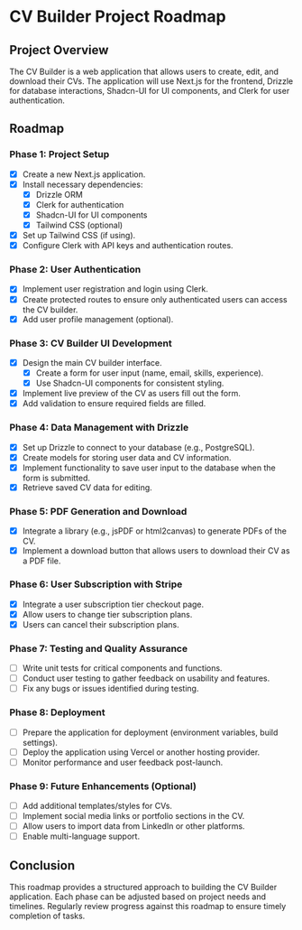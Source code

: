 # CV Builder Project Roadmap

## Project Overview

The CV Builder is a web application that allows users to create, edit, and download their CVs. The application will use Next.js for the frontend, Drizzle for database interactions, Shadcn-UI for UI components, and Clerk for user authentication.

## Roadmap

### Phase 1: Project Setup

- [x] Create a new Next.js application.
- [x] Install necessary dependencies:
  - [x] Drizzle ORM
  - [x] Clerk for authentication
  - [x] Shadcn-UI for UI components
  - [x] Tailwind CSS (optional)
- [x] Set up Tailwind CSS (if using).
- [x] Configure Clerk with API keys and authentication routes.

### Phase 2: User Authentication

- [x] Implement user registration and login using Clerk.
- [x] Create protected routes to ensure only authenticated users can access the CV builder.
- [x] Add user profile management (optional).

### Phase 3: CV Builder UI Development

- [x] Design the main CV builder interface.
  - [x] Create a form for user input (name, email, skills, experience).
  - [x] Use Shadcn-UI components for consistent styling.
- [x] Implement live preview of the CV as users fill out the form.
- [x] Add validation to ensure required fields are filled.

### Phase 4: Data Management with Drizzle

- [x] Set up Drizzle to connect to your database (e.g., PostgreSQL).
- [x] Create models for storing user data and CV information.
- [x] Implement functionality to save user input to the database when the form is submitted.
- [x] Retrieve saved CV data for editing.

### Phase 5: PDF Generation and Download

- [x] Integrate a library (e.g., jsPDF or html2canvas) to generate PDFs of the CV.
- [x] Implement a download button that allows users to download their CV as a PDF file.

### Phase 6: User Subscription with Stripe

- [x] Integrate a user subscription tier checkout page.
- [x] Allow users to change tier subscription plans.
- [x] Users can cancel their subscription plans.

### Phase 7: Testing and Quality Assurance

- [ ] Write unit tests for critical components and functions.
- [ ] Conduct user testing to gather feedback on usability and features.
- [ ] Fix any bugs or issues identified during testing.

### Phase 8: Deployment

- [ ] Prepare the application for deployment (environment variables, build settings).
- [ ] Deploy the application using Vercel or another hosting provider.
- [ ] Monitor performance and user feedback post-launch.

### Phase 9: Future Enhancements (Optional)

- [ ] Add additional templates/styles for CVs.
- [ ] Implement social media links or portfolio sections in the CV.
- [ ] Allow users to import data from LinkedIn or other platforms.
- [ ] Enable multi-language support.

## Conclusion

This roadmap provides a structured approach to building the CV Builder application. Each phase can be adjusted based on project needs and timelines. Regularly review progress against this roadmap to ensure timely completion of tasks.
